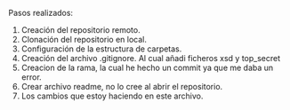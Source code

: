 
Pasos realizados:
1. Creación del repositorio remoto.
2. Clonación del repositorio en local.
3. Configuración de la estructura de carpetas.
4. Creación del archivo .gitignore. Al cual añadi ficheros xsd y top_secret
5. Creacion de la rama, la cual he hecho un commit ya que me daba un error.
6. Crear archivo readme, no lo cree al abrir el repositorio.
7. Los cambios que estoy haciendo en este archivo.
